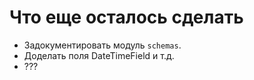 # Что еще осталось сделать

* Задокументировать модуль `schemas`.
* Доделать поля DateTimeField и т.д.
* ???
